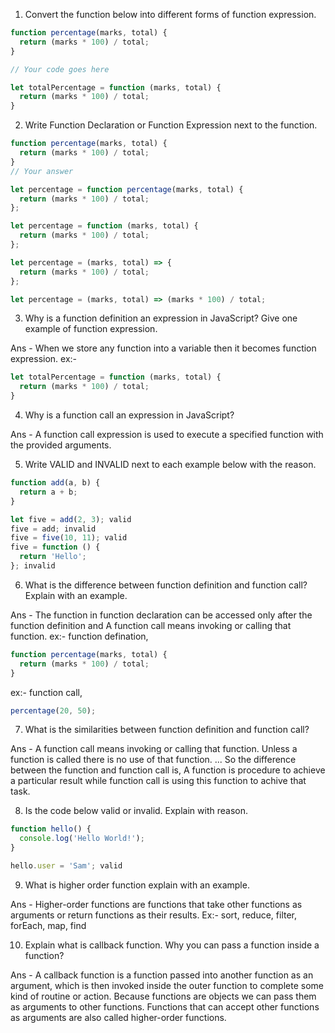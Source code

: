 1. Convert the function below into different forms of function expression.

```js
function percentage(marks, total) {
  return (marks * 100) / total;
}

// Your code goes here

let totalPercentage = function (marks, total) {
  return (marks * 100) / total;
}
```

2. Write Function Declaration or Function Expression next to the function.

```js
function percentage(marks, total) {
  return (marks * 100) / total;
}
// Your answer
```

```js
let percentage = function percentage(marks, total) {
  return (marks * 100) / total;
};
```

```js
let percentage = function (marks, total) {
  return (marks * 100) / total;
};
```

```js
let percentage = (marks, total) => {
  return (marks * 100) / total;
};
```

```js
let percentage = (marks, total) => (marks * 100) / total;
```

3. Why is a function definition an expression in JavaScript? Give one example of function expression.

Ans - When we store any function into a variable then it becomes function expression.
ex:-   
```js
let totalPercentage = function (marks, total) {
  return (marks * 100) / total;
}
```

4. Why is a function call an expression in JavaScript?

Ans - A function call expression is used to execute a specified function with the provided arguments.

5. Write VALID and INVALID next to each example below with the reason.

```js
function add(a, b) {
  return a + b;
}

let five = add(2, 3); valid
five = add; invalid
five = five(10, 11); valid
five = function () {
  return 'Hello';
}; invalid
```

6. What is the difference between function definition and function call? Explain with an example.

Ans - The function in function declaration can be accessed only after the function definition and A function call means invoking or calling that function. 
ex:- function defination,
```js
function percentage(marks, total) {
  return (marks * 100) / total;
}
```
ex:- function call,
```js
percentage(20, 50);
```

7. What is the similarities between function definition and function call?

Ans - A function call means invoking or calling that function. Unless a function is called there is no use of that function. ... So the difference between the function and function call is, A function is procedure to achieve a particular result while function call is using this function to achive that task.

8. Is the code below valid or invalid. Explain with reason.

```js
function hello() {
  console.log('Hello World!');
}

hello.user = 'Sam'; valid
```

9. What is higher order function explain with an example.

Ans - Higher-order functions are functions that take other functions as arguments or return functions as their results. Ex:- sort, reduce, filter, forEach, map, find

10. Explain what is callback function. Why you can pass a function inside a function?

Ans - A callback function is a function passed into another function as an argument, which is then invoked inside the outer function to complete some kind of routine or action.
Because functions are objects we can pass them as arguments to other functions. Functions that can accept other functions as arguments are also called higher-order functions. 
